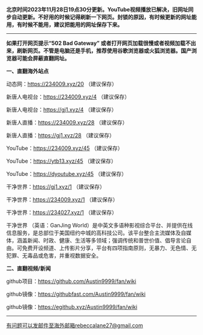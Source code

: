 **北京时间2023年11月28日19点30分更新。YouTube视频播放已解决，旧网址同步自动更新。不好用的时候记得刷新一下网页。封锁的原因，有时候更新的网址能用，有时候不能用，建议把能用的网址保存下来。**

***

**如果打开网页提示“502 Bad Gateway” 或者打开网页加载很慢或者视频加载不出来，刷新网页。不管是电脑还是手机，推荐使用谷歌浏览器或火狐浏览器。国产浏览器可能会屏蔽直翻网址。**

**一、直翻海外站点**

动态网：https://234009.xyz/20 （建议保存）

新唐人电视台：https://234009.xyz/4 （建议保存）

新唐人电视台：https://gj1.xyz/4 （建议保存）

新唐人直播：https://234009.xyz/28 （建议保存）

新唐人直播：https://gj1.xyz/28 （建议保存）

YouTube：https://234009.xyz/45 （建议保存）

YouTube：https://ytb13.xyz/45 （建议保存）

YouTube：https://dyoutube.xyz/45 （建议保存）

干净世界：https://gj1.xyz/1 （建议保存）

干净世界：https://234009.xyz/1 （建议保存）

干净世界：https://234027.xyz/1 （建议保存）

干净世界 （英语：GanJing World）是中英文多语种影视综合平台、并提供在线信息服务，是总部位于美国纽约中城的高科技公司。该平台整合主流媒体及自媒体，涵盖新闻、时政、健康、生活等多领域；强调传统和普世价值、倡导言论自由。可免费开设频道、上传影片分享，平台有四项指南原则，无暴力、无色情、无犯罪、无毒品或危害，并重视数据安全。

**二、直翻视频/新闻**

github项目：https://github.com/Austin9999/fan/wiki

github镜像：https://githubfast.com/Austin9999/fan/wiki

github镜像：https://egithub.xyz/Austin9999/fan/wiki

***


有问题可以发邮件至海外邮箱rebeccalane27@gmail.com

